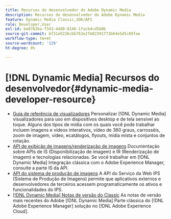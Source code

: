 ```yaml
---
title: Recursos do desenvolvedor do Adobe Dynamic Media
description: Recursos do desenvolvedor do Adobe Dynamic Media
feature: Dynamic Media Classic,SDK/API
role: Developer,User
exl-id: be0763ba-f343-4dd0-8146-1facb4cd5b0b
source-git-commit: bf31e5226cbb763e2fb82391772b64e5d5c89fae
workflow-type: tm+mt
source-wordcount: '129'
ht-degree: 0%

---
```


# [!DNL Dynamic Media] Recursos do desenvolvedor{#dynamic-media-developer-resource}

* [Guia de referência de visualizadores](/help/aem-viewers-ref/homeviewers.md)<!-- (https://experienceleague.adobe.com/docs/dynamic-media-developer-resources/library/homeviewers.html) -->
Personalizar [!DNL Dynamic Media] visualizadores para uso em dispositivos desktop e de tela sensível ao toque. Alguns dos tipos de mídia com os quais você pode trabalhar incluem imagens e vídeos interativos, vídeo de 360 graus, carrosséis, zoom de imagem, vídeo, ecatálogos, flyouts, mídia mista e conjuntos de rotação.
* [API de exibição de imagens/renderização de imagens](/help/aem-is-ir-api/homeisir.md)<!-- (https://experienceleague.adobe.com/docs/dynamic-media-developer-resources/image-serving-api/homeisir.html) -->
Documentação sobre APIs de IS (Disponibilização de imagem) e IR (Renderização de imagem) e tecnologias relacionadas. Se você trabalhar em [!DNL Dynamic Media] Integração clássica com o Adobe Experience Manager, consulte a parte IS da API.
* [API do sistema de produção de imagens](/help/aem-ips-api/c-overview.md)
A API do Serviço da Web IPS (Sistema de Produção de Imagens) permite que aplicativos externos e desenvolvedores de terceiros acessem programaticamente os ativos e funcionalidades do IPS.
* [[!DNL Dynamic Media] Notas de versão do Classic](/help/s7-release-notes/s7rn2017.md)
As notas de versão mais recentes do Adobe [!DNL Dynamic Media] Parte clássica do [!DNL Adobe Experience Manager] solução no [!DNL Adobe Experience Cloud].
